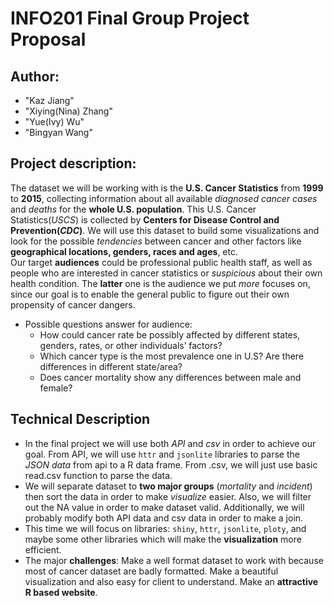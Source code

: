 # INFO201 Final Group Project Proposal

## Author:
- "Kaz Jiang"
- "Xiying(Nina) Zhang"
- "Yue(Ivy) Wu"
- "Bingyan Wang"

## Project description:
The dataset we will be working with is the **U.S. Cancer Statistics** from **1999** to **2015**, collecting information about all available _diagnosed cancer cases_ and _deaths_ for the **whole U.S. population**. This U.S. Cancer Statistics(_USCS_) is collected by **Centers for Disease Control and Prevention(_CDC_)**. We will use this dataset to build some visualizations and look for the possible _tendencies_ between cancer and other factors like **geographical locations, genders, races and ages**, etc.\
Our target **audiences** could be professional public health staff, as well as people who are interested in cancer statistics or _suspicious_ about their own health condition. The **latter** one is the audience we put _more_ focuses on, since our goal is to enable the general public to figure out their own propensity of cancer dangers. 

* Possible questions answer for audience:
    + How could cancer rate be possibly affected by different states, genders, rates, or other individuals’ factors?
    + Which cancer type is the most prevalence one in U.S? Are there differences in different state/area?
    + Does cancer mortality show any differences between male and female?

## Technical Description
- In the final project we will use both _API_ and _csv_ in order to achieve our goal.  From API, we will use `httr` and `jsonlite` libraries to parse the _JSON data_ from api to a R data frame. From .csv, we will just use basic read.csv function to parse the data.
- We will separate dataset to **two major groups** (_mortality_ and _incident_) then sort the data in order to make _visualize_ easier. Also, we will filter out the NA value in order to make dataset valid. Additionally, we will probably modify both API data and csv data in order to make a join.
- This time we will focus on libraries: `shiny`, `httr`, `jsonlite`, `ploty`, and maybe some other libraries which will make the **visualization** more efficient.
- The major **challenges**: Make a well format dataset to work with because most of cancer dataset are badly formatted. Make a beautiful visualization and also easy for client to understand. Make an **attractive R based website**.
